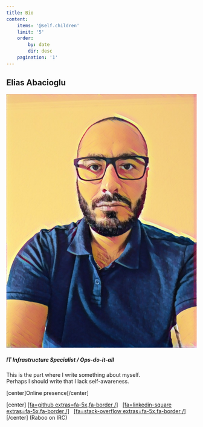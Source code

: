 ```yaml
---
title: Bio
content:
    items: '@self.children'
    limit: '5'
    order:
        by: date
        dir: desc
    pagination: '1'
---
```


## Elias Abacioglu
![](2017-04-17%2013.06.20.jpg?resize=60)
##### IT Infrastructure Specialist / Ops-do-it-all
This is the part where I write something about myself.  
Perhaps I should write that I lack self-awareness.




[center]Online presence[/center]

[center]
[[fa=github extras=fa-5x,fa-border /]](https://github.com/Raboo)&nbsp;&nbsp; [[fa=linkedin-square extras=fa-5x,fa-border /]](https://linkedin.com/in/elias82)&nbsp;&nbsp; [[fa=stack-overflow extras=fa-5x,fa-border /]](https://stackoverflow.com/users/1425670/raboo)&nbsp;&nbsp;
[/center] (Raboo on IRC)